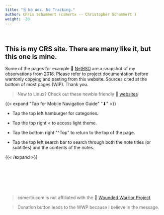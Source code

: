 ```yaml
---
title: "🗒️ No Ads. No Tracking."
author: Chris Schammert (csmertx -- Christopher Schammert )
weight: -20
---
```


<br />

## This is my CRS site. There are many like it, but this one is mine.

Some of the pages for example 🔗 [NetBSD](/Unix/NetBSD/netbsd) are a snapshot of my observations from 2018. Please refer to project documentation before wantonly copying and pasting from this website. Sources cited at the bottom of most pages (WIP). Thank you.

> New to Linux? Check out these newbie friendly 🔗 [websites](/About/csmertx#recommended-linux-websites)

{{< expand "Tap for Mobile Navigation Guide" "⬇" >}}

- Tap the top left hamburger for categories.

- Tap the top right < to access light theme.

- Tap the bottom right "^Top" to return to the top of the page.

- Tap the top left search bar to search through both the note titles (or subtitles) and the contents of the notes.

{{< /expand >}}

<br />
<br />
<br />
<br />
<br />

> csmertx.com is not affiliated with the 🔗 [Wounded Warrior Project](https://www.woundedwarriorproject.org/).

> Donation button leads to the WWP because I believe in the message.